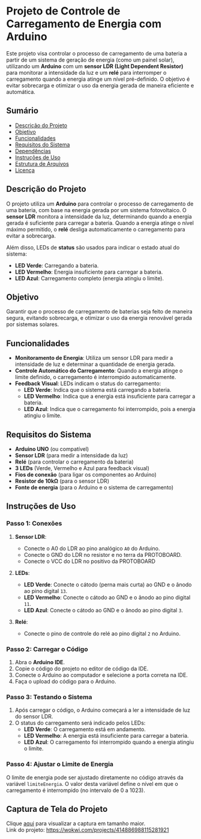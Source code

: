 # Projeto de Controle de Carregamento de Energia com Arduino

Este projeto visa controlar o processo de carregamento de uma bateria a partir de um sistema de geração de energia (como um painel solar), utilizando um **Arduino** com um **sensor LDR (Light Dependent Resistor)** para monitorar a intensidade da luz e um **relé** para interromper o carregamento quando a energia atinge um nível pré-definido. O objetivo é evitar sobrecarga e otimizar o uso da energia gerada de maneira eficiente e automática.

## Sumário

- [Descrição do Projeto](#descrição-do-projeto)
- [Objetivo](#objetivo)
- [Funcionalidades](#funcionalidades)
- [Requisitos do Sistema](#requisitos-do-sistema)
- [Dependências](#dependências)
- [Instruções de Uso](#instruções-de-uso)
- [Estrutura de Arquivos](#estrutura-de-arquivos)
- [Licença](#licença)

## Descrição do Projeto

O projeto utiliza um **Arduino** para controlar o processo de carregamento de uma bateria, com base na energia gerada por um sistema fotovoltaico. O **sensor LDR** monitora a intensidade da luz, determinando quando a energia gerada é suficiente para carregar a bateria. Quando a energia atinge o nível máximo permitido, o **relé** desliga automaticamente o carregamento para evitar a sobrecarga.

Além disso, LEDs de **status** são usados para indicar o estado atual do sistema:
- **LED Verde**: Carregando a bateria.
- **LED Vermelho**: Energia insuficiente para carregar a bateria.
- **LED Azul**: Carregamento completo (energia atingiu o limite).

## Objetivo

Garantir que o processo de carregamento de baterias seja feito de maneira segura, evitando sobrecarga, e otimizar o uso da energia renovável gerada por sistemas solares.

## Funcionalidades

- **Monitoramento de Energia**: Utiliza um sensor LDR para medir a intensidade de luz e determinar a quantidade de energia gerada.
- **Controle Automático do Carregamento**: Quando a energia atinge o limite definido, o carregamento é interrompido automaticamente.
- **Feedback Visual**: LEDs indicam o status do carregamento:
  - **LED Verde**: Indica que o sistema está carregando a bateria.
  - **LED Vermelho**: Indica que a energia está insuficiente para carregar a bateria.
  - **LED Azul**: Indica que o carregamento foi interrompido, pois a energia atingiu o limite.

## Requisitos do Sistema

- **Arduino UNO** (ou compatível)
- **Sensor LDR** (para medir a intensidade da luz)
- **Relé** (para controlar o carregamento da bateria)
- **3 LEDs** (Verde, Vermelho e Azul para feedback visual)
- **Fios de conexão** (para ligar os componentes ao Arduino)
- **Resistor de 10kΩ** (para o sensor LDR)
- **Fonte de energia** (para o Arduino e o sistema de carregamento)

## Instruções de Uso

### Passo 1: Conexões

1. **Sensor LDR**:
   - Conecte o A0 do LDR ao pino analógico `A0` do Arduino.
   - Conecte o GND do LDR no resistor e no terra da PROTOBOARD.
   - Conecte o VCC do LDR no positivo da PROTOBOARD
2. **LEDs**:
   - **LED Verde**: Conecte o cátodo (perna mais curta) ao GND e o ânodo ao pino digital `13`.
   - **LED Vermelho**: Conecte o cátodo ao GND e o ânodo ao pino digital `11`.
   - **LED Azul**: Conecte o cátodo ao GND e o ânodo ao pino digital `3`.

3. **Relé**:
   - Conecte o pino de controle do relé ao pino digital `2` no Arduino.

### Passo 2: Carregar o Código

1. Abra o **Arduino IDE**.
2. Copie o código do projeto no editor de código da IDE.
3. Conecte o Arduino ao computador e selecione a porta correta na IDE.
4. Faça o upload do código para o Arduino.

### Passo 3: Testando o Sistema

1. Após carregar o código, o Arduino começará a ler a intensidade de luz do sensor LDR.
2. O status do carregamento será indicado pelos LEDs:
   - **LED Verde**: O carregamento está em andamento.
   - **LED Vermelho**: A energia está insuficiente para carregar a bateria.
   - **LED Azul**: O carregamento foi interrompido quando a energia atingiu o limite.

### Passo 4: Ajustar o Limite de Energia

O limite de energia pode ser ajustado diretamente no código através da variável `limiteEnergia`. O valor desta variável define o nível em que o carregamento é interrompido (no intervalo de 0 a 1023).



## Captura de Tela do Projeto

Clique [aqui](image/Captura%20de%20tela%202024-11-20%20232546.png) para visualizar a captura em tamanho maior.
<br/>
Link do projeto: https://wokwi.com/projects/414886988115281921
